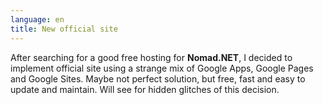 ```yaml
---
language: en
title: New official site
---
```

After searching for a good free hosting for **Nomad.NET**, I decided to implement official site using a strange mix of Google Apps, Google Pages and Google Sites. Maybe not perfect solution, but free, fast and easy to update and maintain. Will see for hidden glitches of this decision.
